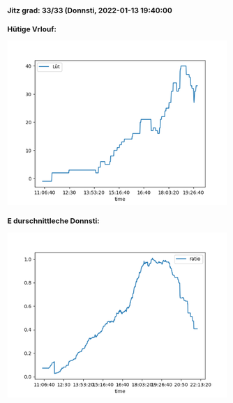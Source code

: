 ### Jitz grad: 33/33 (Donnsti, 2022-01-13 19:40:00

### Hütige Vrlouf:
![Graph](Today.png)

### E durschnittleche Donnsti:
![Graph](Donnsti.png)